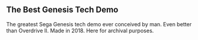 ## The Best Genesis Tech Demo

The greatest Sega Genesis tech demo ever conceived by man. Even better than Overdrive II. Made in 2018. Here for archival purposes.
